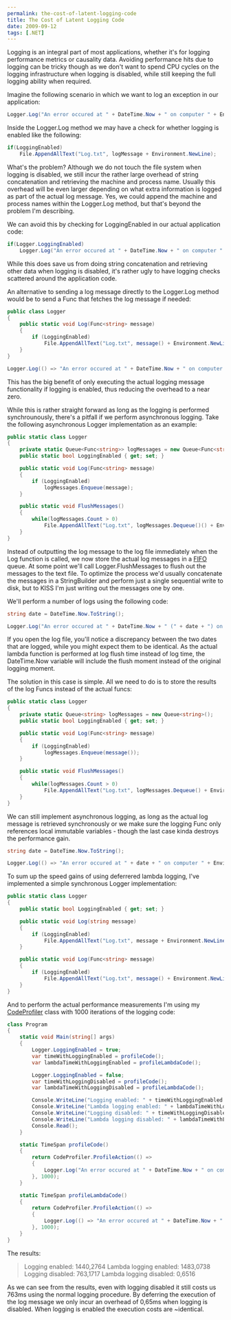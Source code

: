 ```yaml
---
permalink: the-cost-of-latent-logging-code
title: The Cost of Latent Logging Code
date: 2009-09-12
tags: [.NET]
---
```

Logging is an integral part of most applications, whether it's for logging performance metrics or causality data. Avoiding performance hits due to logging can be tricky though as we don't want to spend CPU cycles on the logging infrastructure when logging is disabled, while still keeping the full logging ability when required.

<!-- more -->

Imagine the following scenario in which we want to log an exception in our application:

```csharp
Logger.Log("An error occured at " + DateTime.Now + " on computer " + Environment.MachineName + " in process" + Process.GetCurrentProcess().ProcessName + ".");
```

Inside the Logger.Log method we may have a check for whether logging is enabled like the following:

```csharp
if(LoggingEnabled)
	File.AppendAllText("Log.txt", logMessage + Environment.NewLine);
```

What's the problem? Although we do not touch the file system when logging is disabled, we still incur the rather large overhead of string concatenation and retrieving the machine and process name. Usually this overhead will be even larger depending on what extra information is logged as part of the actual log message. Yes, we could append the machine and process names within the Logger.Log method, but that's beyond the problem I'm describing.

We can avoid this by checking for LoggingEnabled in our actual application code:

```csharp
if(Logger.LoggingEnabled)
	Logger.Log("An error occured at " + DateTime.Now + " on computer " + Environment.MachineName + " in process" + Process.GetCurrentProcess().ProcessName + ".");
```

While this does save us from doing string concatenation and retrieving other data when logging is disabled, it's rather ugly to have logging checks scattered around the application code.

An alternative to sending a log message directly to the Logger.Log method would be to send a Func that fetches the log message if needed:

```csharp
public class Logger
{
	public static void Log(Func<string> message)
	{
		if (LoggingEnabled)
			File.AppendAllText("Log.txt", message() + Environment.NewLine);
	}
}
```

```csharp
Logger.Log(() => "An error occured at " + DateTime.Now + " on computer " + Environment.MachineName + " in process" + Process.GetCurrentProcess().ProcessName + ".");
```

This has the big benefit of only executing the actual logging message functionality if logging is enabled, thus reducing the overhead to a near zero.

While this is rather straight forward as long as the logging is performed synchrounously, there's a pitfall if we perform asynchronous logging. Take the following asynchronous Logger implementation as an example:

```csharp
public static class Logger
{
	private static Queue<Func<string>> logMessages = new Queue<Func<string>>();
	public static bool LoggingEnabled { get; set; }

	public static void Log(Func<string> message)
	{
		if (LoggingEnabled)
			logMessages.Enqueue(message);
	}

	public static void FlushMessages()
	{
		while(logMessages.Count > 0)
			File.AppendAllText("Log.txt", logMessages.Dequeue()() + Environment.NewLine);
	}
}
```

Instead of outputting the log message to the log file immediately when the Log function is called, we now store the actual log messages in a [FIFO](http://en.wikipedia.org/wiki/FIFO_(computing)) queue. At some point we'll call Logger.FlushMessages to flush out the messages to the text file. To optimize the process we'd usually concatenate the messages in a StringBuilder and perform just a single sequential write to disk, but to KISS I'm just writing out the messages one by one.

We'll perform a number of logs using the following code:

```csharp
string date = DateTime.Now.ToString();

Logger.Log("An error occured at " + DateTime.Now + " (" + date + ") on computer " + Environment.MachineName + " in process" + Process.GetCurrentProcess().ProcessName + ".");
```

If you open the log file, you'll notice a discrepancy between the two dates that are logged, while you might expect them to be identical. As the actual lambda function is performed at log flush time instead of log time, the DateTime.Now variable will include the flush moment instead of the original logging moment.

The solution in this case is simple. All we need to do is to store the results of the log Funcs instead of the actual funcs:

```csharp
public static class Logger
{
	private static Queue<string> logMessages = new Queue<string>();
	public static bool LoggingEnabled { get; set; }

	public static void Log(Func<string> message)
	{
		if (LoggingEnabled)
			logMessages.Enqueue(message());
	}

	public static void FlushMessages()
	{
		while(logMessages.Count > 0)
			File.AppendAllText("Log.txt", logMessages.Dequeue() + Environment.NewLine);
	}
}
```

We can still implement asynchronous logging, as long as the actual log message is retrieved synchronously or we make sure the logging Func only references local immutable variables - though the last case kinda destroys the performance gain.

```csharp
string date = DateTime.Now.ToString();

Logger.Log(() => "An error occured at " + date + " on computer " + Environment.MachineName + " in process" + Process.GetCurrentProcess().ProcessName + ".");
```

To sum up the speed gains of using deferrered lambda logging, I've implemented a simple synchronous Logger implementation:

```csharp
public static class Logger
{
	public static bool LoggingEnabled { get; set; }

	public static void Log(string message)
	{
		if (LoggingEnabled)
			File.AppendAllText("Log.txt", message + Environment.NewLine);
	}

	public static void Log(Func<string> message)
	{
		if (LoggingEnabled)
			File.AppendAllText("Log.txt", message() + Environment.NewLine);
	}
}
```

And to perform the actual performance measurements I'm using my [CodeProfiler](http://www.improve.dk/blog/2008/04/16/profiling-code-the-easy-way) class with 1000 iterations of the logging code:

```csharp
class Program
{
	static void Main(string[] args)
	{
		Logger.LoggingEnabled = true;
		var timeWithLoggingEnabled = profileCode();
		var lambdaTimeWithLoggingEnabled = profileLambdaCode();

		Logger.LoggingEnabled = false;
		var timeWithLoggingDisabled = profileCode();
		var lambdaTimeWithLoggingDisabled = profileLambdaCode();

		Console.WriteLine("Logging enabled: " + timeWithLoggingEnabled.TotalMilliseconds);
		Console.WriteLine("Lambda logging enabled: " + lambdaTimeWithLoggingEnabled.TotalMilliseconds);
		Console.WriteLine("Logging disabled: " + timeWithLoggingDisabled.TotalMilliseconds);
		Console.WriteLine("Lambda logging disabled: " + lambdaTimeWithLoggingDisabled.TotalMilliseconds);
		Console.Read();
	}

	static TimeSpan profileCode()
	{
		return CodeProfiler.ProfileAction(() =>
		{
			Logger.Log("An error occured at " + DateTime.Now + " on computer " + Environment.MachineName + " in process" + Process.GetCurrentProcess().ProcessName + ".");
		}, 1000);
	}

	static TimeSpan profileLambdaCode()
	{
		return CodeProfiler.ProfileAction(() =>
		{
			Logger.Log(() => "An error occured at " + DateTime.Now + " on computer " + Environment.MachineName + " in process" + Process.GetCurrentProcess().ProcessName + ".");
		}, 1000);
	}
}
```

The results:

<blockquote>
Logging enabled: 1440,2764  
Lambda logging enabled: 1483,0738  
Logging disabled: 763,1717  
Lambda logging disabled: 0,6516  
</blockquote>

As we can see from the results, even with logging disabled it still costs us 763ms using the normal logging procedure. By deferring the execution of the log message we only incur an overhead of 0,65ms when logging is disabled. When logging is enabled the execution costs are ~identical.
